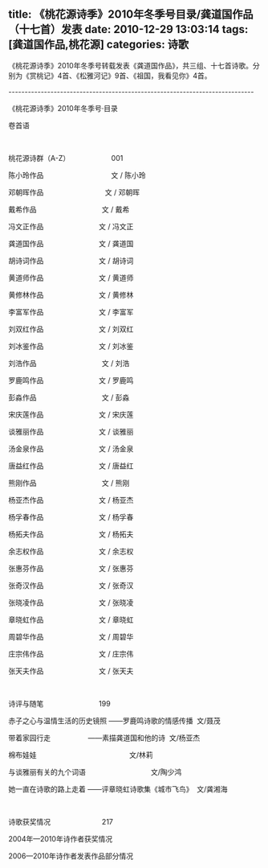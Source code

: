 title: 《桃花源诗季》2010年冬季号目录/龚道国作品（十七首）发表
date: 2010-12-29 13:03:14
tags: [龚道国作品,桃花源]
categories: 诗歌
---
 <p> 《桃花源诗季》2010年冬季号转载发表《龚道国作品》，共三组、十七首诗歌。分别为《赏桃记》4首、《松雅河记》9首、《祖国，我看见你》4首。</p> 
 <p> ----------------------------------------------------------------------------</p> 
 <p>《桃花源诗季》2010年冬季号&middot;目录</p> 
<!-- more --><p>卷首语</p> 
 <p align="left">&nbsp;</p> 
 <p align="left"> 桃花源诗群（A-Z）&nbsp;&nbsp;&nbsp;&nbsp;&nbsp;&nbsp;&nbsp;&nbsp;&nbsp;&nbsp;&nbsp;&nbsp;&nbsp;&nbsp;&nbsp;&nbsp;&nbsp;&nbsp;&nbsp;&nbsp; 001</p> 
 <p align="left"> 陈小玲作品　　　&nbsp;&nbsp;&nbsp;&nbsp;&nbsp;&nbsp;&nbsp; 　&nbsp;&nbsp;&nbsp;&nbsp;&nbsp;&nbsp;&nbsp;&nbsp;&nbsp;&nbsp;&nbsp;&nbsp;文 / 陈小玲</p> 
 <p align="left"> 邓朝晖作品　　&nbsp;&nbsp;&nbsp;&nbsp;&nbsp;&nbsp;&nbsp;&nbsp;&nbsp;&nbsp;&nbsp;&nbsp;&nbsp;&nbsp;&nbsp;&nbsp;&nbsp;&nbsp;&nbsp;&nbsp;&nbsp;&nbsp; &nbsp;文 / 邓朝晖</p> 
 <p align="left">戴希作品&nbsp; 　　&nbsp;&nbsp;&nbsp;&nbsp;&nbsp;&nbsp;&nbsp;&nbsp;&nbsp;&nbsp;&nbsp;&nbsp;&nbsp;&nbsp;&nbsp;&nbsp;&nbsp;&nbsp;&nbsp;&nbsp;&nbsp;&nbsp;&nbsp; 文 / 戴希</p> 
 <p align="left"> 冯文正作品&nbsp;&nbsp;&nbsp;&nbsp;&nbsp;&nbsp;&nbsp;&nbsp;&nbsp;&nbsp;&nbsp;&nbsp;&nbsp;&nbsp;&nbsp;&nbsp;&nbsp;&nbsp;&nbsp;&nbsp;&nbsp;&nbsp;&nbsp;&nbsp;&nbsp;&nbsp;&nbsp; 文 / 冯文正</p> 
 <p align="left"> 龚道国作品&nbsp;&nbsp;&nbsp;&nbsp;&nbsp;&nbsp;&nbsp;&nbsp;&nbsp;&nbsp;&nbsp;&nbsp;&nbsp;&nbsp;&nbsp;&nbsp;&nbsp;&nbsp;&nbsp;&nbsp;&nbsp;&nbsp;&nbsp;&nbsp;&nbsp;&nbsp;&nbsp; 文 / 龚道国</p> 
 <p align="left"> 胡诗词作品&nbsp;&nbsp;&nbsp;&nbsp;&nbsp;&nbsp;&nbsp;&nbsp;&nbsp;&nbsp;&nbsp;&nbsp;&nbsp;&nbsp;&nbsp;&nbsp;&nbsp;&nbsp;&nbsp;&nbsp;&nbsp;&nbsp;&nbsp;&nbsp;&nbsp;&nbsp;&nbsp; 文 / 胡诗词</p> 
 <p align="left"> 黄道师作品&nbsp;&nbsp;&nbsp;&nbsp;&nbsp;&nbsp;&nbsp;&nbsp;&nbsp;&nbsp;&nbsp;&nbsp;&nbsp;&nbsp;&nbsp;&nbsp;&nbsp;&nbsp;&nbsp;&nbsp;&nbsp;&nbsp;&nbsp;&nbsp;&nbsp;&nbsp;&nbsp; 文 / 黄道师</p> 
 <p align="left"> 黄修林作品&nbsp;&nbsp;&nbsp;&nbsp;&nbsp;&nbsp;&nbsp;&nbsp;&nbsp;&nbsp;&nbsp;&nbsp;&nbsp;&nbsp;&nbsp;&nbsp;&nbsp;&nbsp;&nbsp;&nbsp;&nbsp;&nbsp;&nbsp;&nbsp;&nbsp;&nbsp;&nbsp; 文 / 黄修林</p> 
 <p align="left"> 李富军作品&nbsp;&nbsp;&nbsp;&nbsp;&nbsp;&nbsp;&nbsp;&nbsp;&nbsp;&nbsp;&nbsp;&nbsp;&nbsp;&nbsp;&nbsp;&nbsp;&nbsp;&nbsp;&nbsp;&nbsp;&nbsp;&nbsp;&nbsp;&nbsp;&nbsp;&nbsp;&nbsp; 文 / 李富军</p> 
 <p align="left"> 刘双红作品&nbsp;&nbsp;&nbsp;&nbsp;&nbsp;&nbsp;&nbsp;&nbsp;&nbsp;&nbsp;&nbsp;&nbsp;&nbsp;&nbsp;&nbsp;&nbsp;&nbsp;&nbsp;&nbsp;&nbsp;&nbsp;&nbsp;&nbsp;&nbsp;&nbsp;&nbsp;&nbsp; 文 / 刘双红</p> 
 <p align="left"> 刘冰鉴作品&nbsp;&nbsp;&nbsp;&nbsp;&nbsp;&nbsp;&nbsp;&nbsp;&nbsp;&nbsp;&nbsp;&nbsp;&nbsp;&nbsp;&nbsp;&nbsp;&nbsp;&nbsp;&nbsp;&nbsp;&nbsp;&nbsp;&nbsp;&nbsp;&nbsp;&nbsp;&nbsp; 文 / 刘冰鉴</p> 
 <p align="left"> 刘浩作品&nbsp;&nbsp;&nbsp;&nbsp;&nbsp; &nbsp;&nbsp;&nbsp;&nbsp;&nbsp;&nbsp;&nbsp;&nbsp;　　&nbsp;&nbsp;&nbsp;&nbsp;&nbsp;&nbsp;&nbsp;&nbsp;&nbsp;&nbsp;&nbsp; 文 / 刘浩</p> 
 <p align="left"> 罗鹿鸣作品&nbsp;&nbsp;&nbsp;&nbsp;&nbsp;&nbsp;&nbsp;&nbsp;&nbsp;&nbsp;&nbsp;&nbsp;&nbsp;&nbsp;&nbsp;&nbsp;&nbsp;&nbsp;&nbsp;&nbsp;&nbsp;&nbsp;&nbsp;&nbsp;&nbsp;&nbsp;&nbsp; 文 / 罗鹿鸣</p> 
 <p align="left">彭淼作品&nbsp; 　　&nbsp;&nbsp;&nbsp;&nbsp;&nbsp;&nbsp;&nbsp;&nbsp;&nbsp;&nbsp;&nbsp;&nbsp;&nbsp;&nbsp;&nbsp;&nbsp;&nbsp;&nbsp;&nbsp;&nbsp;&nbsp;&nbsp;&nbsp; 文 / 彭淼</p> 
 <p align="left"> 宋庆莲作品&nbsp;&nbsp;&nbsp;&nbsp;&nbsp;&nbsp;&nbsp;&nbsp;&nbsp;&nbsp;&nbsp;&nbsp;&nbsp;&nbsp;&nbsp;&nbsp;&nbsp;&nbsp;&nbsp;&nbsp;&nbsp;&nbsp;&nbsp;&nbsp;&nbsp;&nbsp;&nbsp; 文 / 宋庆莲</p> 
 <p align="left"> 谈雅丽作品&nbsp;&nbsp;&nbsp;&nbsp;&nbsp;&nbsp;&nbsp;&nbsp;&nbsp;&nbsp;&nbsp;&nbsp;&nbsp;&nbsp;&nbsp;&nbsp;&nbsp;&nbsp;&nbsp;&nbsp;&nbsp;&nbsp;&nbsp;&nbsp;&nbsp;&nbsp;&nbsp; 文 / 谈雅丽</p> 
 <p align="left"> 汤金泉作品&nbsp;&nbsp;&nbsp;&nbsp;&nbsp;&nbsp;&nbsp;&nbsp;&nbsp;&nbsp;&nbsp;&nbsp;&nbsp;&nbsp;&nbsp;&nbsp;&nbsp;&nbsp;&nbsp;&nbsp;&nbsp;&nbsp;&nbsp;&nbsp;&nbsp;&nbsp;&nbsp; 文 / 汤金泉</p> 
 <p align="left"> 唐益红作品&nbsp;&nbsp;&nbsp;&nbsp;&nbsp;&nbsp;&nbsp;&nbsp;&nbsp;&nbsp;&nbsp;&nbsp;&nbsp;&nbsp;&nbsp;&nbsp;&nbsp;&nbsp; &nbsp;&nbsp;&nbsp;&nbsp;&nbsp;&nbsp;&nbsp;&nbsp;&nbsp;文 / 唐益红</p> 
 <p align="left"> 熊刚作品&nbsp;&nbsp;&nbsp;&nbsp;&nbsp;&nbsp;&nbsp;&nbsp;&nbsp;&nbsp;&nbsp;&nbsp;&nbsp;&nbsp;&nbsp;&nbsp;&nbsp;&nbsp;&nbsp;&nbsp;&nbsp;&nbsp;&nbsp;&nbsp;&nbsp; 　　文 / 熊刚</p> 
 <p align="left"> 杨亚杰作品&nbsp;&nbsp;&nbsp;&nbsp;&nbsp;&nbsp;&nbsp;&nbsp;&nbsp;&nbsp;&nbsp;&nbsp;&nbsp;&nbsp;&nbsp;&nbsp;&nbsp;&nbsp;&nbsp;&nbsp;&nbsp;&nbsp;&nbsp;&nbsp;&nbsp;&nbsp;&nbsp; 文 / 杨亚杰</p> 
 <p align="left"> 杨孚春作品&nbsp;&nbsp;&nbsp;&nbsp;&nbsp;&nbsp;&nbsp;&nbsp;&nbsp;&nbsp;&nbsp;&nbsp;&nbsp;&nbsp;&nbsp;&nbsp;&nbsp;&nbsp;&nbsp;&nbsp;&nbsp;&nbsp;&nbsp;&nbsp;&nbsp;&nbsp;&nbsp; 文 / 杨孚春</p> 
 <p align="left"> 杨拓夫作品&nbsp;&nbsp;&nbsp;&nbsp;&nbsp;&nbsp;&nbsp;&nbsp;&nbsp;&nbsp;&nbsp;&nbsp;&nbsp;&nbsp;&nbsp;&nbsp;&nbsp;&nbsp;&nbsp;&nbsp;&nbsp;&nbsp;&nbsp;&nbsp;&nbsp;&nbsp;&nbsp; 文 / 杨拓夫</p> 
 <p align="left"> 余志权作品&nbsp;&nbsp;&nbsp;&nbsp;&nbsp;&nbsp;&nbsp;&nbsp;&nbsp;&nbsp;&nbsp;&nbsp;&nbsp;&nbsp;&nbsp;&nbsp;&nbsp;&nbsp;&nbsp;&nbsp;&nbsp;&nbsp;&nbsp;&nbsp;&nbsp;&nbsp;&nbsp; 文 / 余志权</p> 
 <p align="left"> 张惠芬作品&nbsp;&nbsp;&nbsp;&nbsp;&nbsp;&nbsp;&nbsp;&nbsp;&nbsp;&nbsp;&nbsp;&nbsp;&nbsp;&nbsp;&nbsp;&nbsp;&nbsp;&nbsp;&nbsp;&nbsp;&nbsp;&nbsp;&nbsp;&nbsp;&nbsp;&nbsp;&nbsp; 文 / 张惠芬</p> 
 <p align="left"> 张奇汉作品&nbsp;&nbsp;&nbsp;&nbsp;&nbsp;&nbsp;&nbsp;&nbsp;&nbsp;&nbsp;&nbsp;&nbsp;&nbsp;&nbsp;&nbsp;&nbsp;&nbsp;&nbsp;&nbsp;&nbsp;&nbsp;&nbsp;&nbsp;&nbsp;&nbsp;&nbsp;&nbsp; 文 / 张奇汉</p> 
 <p align="left"> 张晓凌作品&nbsp;&nbsp;&nbsp;&nbsp;&nbsp;&nbsp;&nbsp;&nbsp;&nbsp;&nbsp;&nbsp;&nbsp;&nbsp;&nbsp;&nbsp;&nbsp;&nbsp;&nbsp;&nbsp;&nbsp;&nbsp;&nbsp;&nbsp;&nbsp;&nbsp;&nbsp;&nbsp; 文 / 张晓凌</p> 
 <p align="left"> 章晓虹作品&nbsp;&nbsp;&nbsp;&nbsp;&nbsp;&nbsp;&nbsp;&nbsp;&nbsp;&nbsp;&nbsp;&nbsp;&nbsp;&nbsp;&nbsp;&nbsp;&nbsp;&nbsp;&nbsp;&nbsp;&nbsp;&nbsp;&nbsp;&nbsp;&nbsp;&nbsp;&nbsp; 文 / 章晓虹</p> 
 <p align="left"> 周碧华作品&nbsp;&nbsp;&nbsp;&nbsp;&nbsp;&nbsp;&nbsp;&nbsp;&nbsp;&nbsp;&nbsp;&nbsp;&nbsp;&nbsp;&nbsp;&nbsp;&nbsp;&nbsp;&nbsp;&nbsp;&nbsp;&nbsp;&nbsp;&nbsp;&nbsp;&nbsp;&nbsp; 文 / 周碧华</p> 
 <p align="left"> 庄宗伟作品&nbsp;&nbsp;&nbsp;&nbsp;&nbsp;&nbsp;&nbsp;&nbsp;&nbsp;&nbsp;&nbsp;&nbsp;&nbsp;&nbsp;&nbsp;&nbsp;&nbsp;&nbsp;&nbsp;&nbsp;&nbsp;&nbsp;&nbsp;&nbsp;&nbsp;&nbsp;&nbsp; 文 / 庄宗伟</p> 
 <p align="left"> 张天夫作品&nbsp;&nbsp;&nbsp;&nbsp;&nbsp;&nbsp;&nbsp;&nbsp;&nbsp;&nbsp;&nbsp;&nbsp;&nbsp;&nbsp;&nbsp;&nbsp;&nbsp;&nbsp;&nbsp;&nbsp;&nbsp;&nbsp;&nbsp;&nbsp;&nbsp;&nbsp;&nbsp; 文 / 张天夫</p> 
 <p align="left">&nbsp;</p> 
 <p align="left">诗评与随笔&nbsp;&nbsp;&nbsp;&nbsp;&nbsp;&nbsp;&nbsp;&nbsp;&nbsp;&nbsp;&nbsp;&nbsp;&nbsp;&nbsp;&nbsp;&nbsp;&nbsp;&nbsp;&nbsp;&nbsp;&nbsp;&nbsp;&nbsp;&nbsp;&nbsp;&nbsp;&nbsp; 199</p> 
 <p align="left"> 赤子之心与温情生活的历史镜照&nbsp;——罗鹿鸣诗歌的情感传播&nbsp; 文/聂茂</p> 
 <p align="left"> 带着家园行走&nbsp;&nbsp;&nbsp;&nbsp;&nbsp;&nbsp;&nbsp;&nbsp;&nbsp;&nbsp;&nbsp;&nbsp;&nbsp;&nbsp;&nbsp;&nbsp;&nbsp;&nbsp;&nbsp;——素描龚道国和他的诗&nbsp; 文/杨亚杰</p> 
 <p align="left"> 棉布娃娃&nbsp;&nbsp;&nbsp;&nbsp;&nbsp;&nbsp;&nbsp;&nbsp;&nbsp;&nbsp;&nbsp;&nbsp;&nbsp;&nbsp;&nbsp;&nbsp;&nbsp;&nbsp;&nbsp;&nbsp;&nbsp;&nbsp;&nbsp;&nbsp;&nbsp;&nbsp;&nbsp;&nbsp;&nbsp;&nbsp;&nbsp;&nbsp;&nbsp;&nbsp;&nbsp;&nbsp;&nbsp;&nbsp;&nbsp;&nbsp;&nbsp;&nbsp;&nbsp;&nbsp;&nbsp;&nbsp;&nbsp;文/林莉</p> 
 <p align="left"> 与谈雅丽有关的九个词语&nbsp;&nbsp;&nbsp;&nbsp;&nbsp;&nbsp;&nbsp;&nbsp;&nbsp;&nbsp;&nbsp;&nbsp;&nbsp;&nbsp;&nbsp;&nbsp;&nbsp;&nbsp;&nbsp;&nbsp;&nbsp;&nbsp;&nbsp;&nbsp;&nbsp;&nbsp;&nbsp;&nbsp;&nbsp;&nbsp;&nbsp;&nbsp;&nbsp;文/陶少鸿</p> 
 <p align="left"> 她一直在诗歌的路上走着&nbsp;——评章晓虹诗歌集《城市飞鸟》&nbsp; 文/龚湘海</p> 
 <p align="left">&nbsp;</p> 
 <p align="left">诗歌获奖情况&nbsp;&nbsp;&nbsp;&nbsp;&nbsp;&nbsp;&nbsp;&nbsp;&nbsp;&nbsp;&nbsp;&nbsp;&nbsp;&nbsp;&nbsp;&nbsp;&nbsp;&nbsp;&nbsp;&nbsp;&nbsp;&nbsp;&nbsp;&nbsp;&nbsp;&nbsp;217</p> 
 <p align="left">2004年—2010年诗作者获奖情况</p> 
 <p align="left">2006—2010年诗作者发表作品部分情况</p> 
